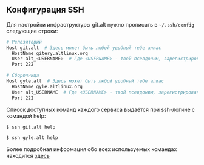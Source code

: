 ## Конфигурация SSH

Для настройки инфраструктуры git.alt нужно прописать в `~/.ssh/config` следующие строки:
```bash
# Репозиторий
Host git.alt  # Здесь может быть любой удобный тебе алиас
  HostName gitery.altlinux.org
  User alt_<USERNAME>  # Где <USERNAME> - твой псевдоним, зарегистрированный ранее, т.е. pushkeen
  Port 222 

# Сборочница
Host gyle.alt  # Здесь может быть любой удобный тебе алиас
  HostName gyle.altlinux.org
  User alt_USERNAME  # Где <USERNAME> - твой псевдоним, зарегистрированный ранее, т.е. pushkeen
  Port 222
```

Список доступных команд каждого сервиса выдаётся при ssh-логине с командой help:
```bash
$ ssh git.alt help
```

```bash
$ ssh gyle.alt help
```

Более подробная информация обо всех используемых командах находится [здесь](https://www.altlinux.org/Git.alt/Справочник)